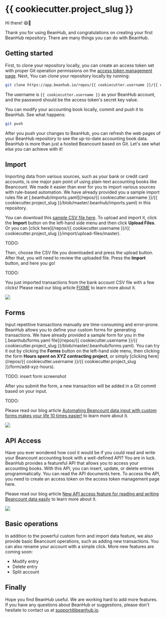 # {{ cookiecutter.project_slug }}

Hi there! 😄👋

Thank you for using BeanHub, and congratulations on creating your first BeanHub repository.
There are many things you can do with BeanHub.

## Getting started

First, to clone your repository locally, you can create an access token set with proper Git operation permissions on the [access token management page](https://app.beanhub.io/access-tokens).
Next, You can clone your repository locally by running:

```bash
git clone https://app.beanhub.io/repos/{{ cookiecutter.username }}/{{ cookiecutter.project_slug }}.git
```

The username is `{{ cookiecutter.username }}` as your BeanHub account, and the password should be the access token's secret key value.

You can modify your accounting book locally, commit and push it to BeanHub. See what happens:

```bash
git push
```

After you push your changes to BeanHub, you can refresh the web pages of your BeanHub repository to see the up-to-date accounting book data.
BeanHub is more than just a hosted Beancount based on Git.
Let's see what else you can achieve with it!

## Import

Importing data from various sources, such as your bank or credit card accounts, is one major pain point of using plain-text accounting books like Beancount.
We made it easier than ever for you to import various sources with rule-based automation.
We have already provided you a sample import rules file at [.beanhub/imports.yaml](/repos/{{ cookiecutter.username }}/{{ cookiecutter.project_slug }}/blob/master/.beanhub/imports.yaml) in this repository.


You can download this [sample CSV file here](#).
To upload and import it, click the **Import** button on the left-hand side menu and then click **Upload Files**.
Or you can [click here](/repos/{{ cookiecutter.username }}/{{ cookiecutter.project_slug }}/import/upload-files/master).

TODO:

Then, choose the CSV file you downloaded and press the upload button.
After that, you will need to review the uploaded file.
Press the **Import** button, and here you go!

TODO:

You just imported transactions from the bank account CSV file with a few clicks!
Please read our blog article [FIXME](https://beanhub.io/blog/2023/07/31/automating-beancount-data-input-with-beanhub-custom-forms/) to learn more about it.

<a href="https://beanhub.io/blog/2023/07/31/automating-beancount-data-input-with-beanhub-custom-forms/">
    <img src="http://beanhub.io/blog/2023/07/31/automating-beancount-data-input-with-beanhub-custom-forms/cover.png">
</a>

## Forms

Input repetitive transactions manually are time-consuming and error-prone.
BeanHub allows you to define your custom forms for generating transactions.
We have already provided a sample form for you in the [.beanhub/forms.yaml file](/repos/{{ cookiecutter.username }}/{{ cookiecutter.project_slug }}/blob/master/.beanhub/forms.yaml).
You can try it out by clicking the **Forms** button on the left-hand side menu, then clicking the form **Hours spent on XYZ contracting project**, or simply [clicking here](/repos/{{ cookiecutter.username }}/{{ cookiecutter.project_slug }}/form/add-xyz-hours).

TODO: insert form screenshot

After you submit the form, a new transaction will be added in a Git commit based on your input.

TODO:

Please read our blog article [Automating Beancount data input with custom forms makes your life 10 times easier!](https://beanhub.io/blog/2023/07/31/automating-beancount-data-input-with-beanhub-custom-forms/) to learn more about it.

<a href="https://beanhub.io/blog/2023/07/31/automating-beancount-data-input-with-beanhub-custom-forms/">
    <img src="http://beanhub.io/blog/2023/07/31/automating-beancount-data-input-with-beanhub-custom-forms/cover.png">
</a>


## API Access

Have you ever wondered how cool it would be if you could read and write your Beancount accounting book with a well-defined API?
You are in luck.
BeanHub provides a featureful API that allows you to access your accounting books.
With this API, you can insert, update, or delete entries programmatically.
You can read the API documents here.
To access the API, you need to create an access token on the access token management page here.

Please read our blog article [New API access feature for reading and writing Beancount data easily](https://beanhub.io/blog/2023/08/28/announcement-of-the-new-api-feature/) to learn more about it.

<a href="https://beanhub.io/blog/2023/08/28/announcement-of-the-new-api-feature/">
    <img src="https://beanhub.io/blog/2023/08/28/announcement-of-the-new-api-feature/">
</a>

## Basic operations

In addition to the powerful custom form and import data feature, we also provide basic Beancount operations, such as adding new transactions.
You can also rename your account with a simple click.
More new features are coming soon:

- Modify entry
- Delete entry
- Split account

## Finally

Hope you find BeanHub useful.
We are working hard to add more features.
If you have any questions about BeanHub or suggestions, please don't hesitate to contact us at support@beanhub.io.

